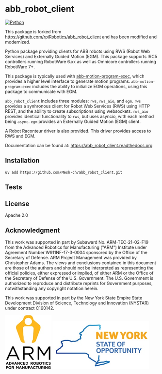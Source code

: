 # abb_robot_client 
[![Python](https://img.shields.io/badge/python-3.8+-blue.svg)](https://github.com/rpiRobotics/abb_robot_client)

This package is forked from https://github.com/rpiRobotics/abb_robot_client and has been modified and modernized.



Python package providing clients for ABB robots using RWS (Robot Web Services) and Externally Guided Motion (EGM). 
This package supports IRC5 controllers running RobotWare 6.xx as well as Omnicore controllers running RobotWare 7+.

This package is typically used with [abb-motion-program-exec](https://pypi.org/project/abb-motion-program-exec/),
which provides a higher level interface to generate motion programs. `abb-motion-program-exec` includes the ability
to initialize EGM operations, using this package to communicate with EGM.

`abb_robot_client` includes three modules: `rws`, `rws_aio`, and `egm`. `rws` provides a synhronous client for Robot 
Web Services (RWS) using HTTP REST, and the ability to create subscriptions using websockets. `rws_aio` provides 
identical functionality to `rws`, but uses asyncio, with each method being `async`. `egm` provides an Externally
Guided Motion (EGM) client.

A Robot Raconteur driver is also provided. This driver provides access to RWS and EGM.

Documentation can be found at: https://abb_robot_client.readthedocs.org

## Installation

```
uv add https://github.com/Mesh-ch/abb_robot_client.git
```

## Tests


## License

Apache 2.0

## Acknowledgment

This work was supported in part by Subaward No. ARM-TEC-21-02-F19 from the Advanced Robotics for Manufacturing ("ARM") Institute under Agreement Number W911NF-17-3-0004 sponsored by the Office of the Secretary of Defense. ARM Project Management was provided by Christopher Adams. The views and conclusions contained in this document are those of the authors and should not be interpreted as representing the official policies, either expressed or implied, of either ARM or the Office of the Secretary of Defense of the U.S. Government. The U.S. Government is authorized to reproduce and distribute reprints for Government purposes, notwithstanding any copyright notation herein.

This work was supported in part by the New York State Empire State Development Division of Science, Technology and Innovation (NYSTAR) under contract C160142. 

![](docs/figures/arm_logo.jpg) ![](docs/figures/nys_logo.jpg)


